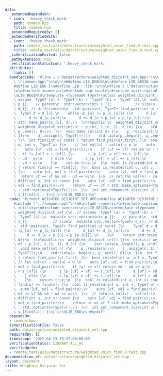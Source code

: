 ```yaml
---
data:
  _extendedDependsOn:
  - icon: ':heavy_check_mark:'
    path: common.hpp
    title: common.hpp
  _extendedRequiredBy: []
  _extendedVerifiedWith:
  - icon: ':heavy_check_mark:'
    path: remote_test/aizu/datastructure/weighted_union_find.0.test.cpp
    title: remote_test/aizu/datastructure/weighted_union_find.0.test.cpp
  _isVerificationFailed: false
  _pathExtension: hpp
  _verificationStatusIcon: ':heavy_check_mark:'
  attributes:
    links: []
  bundledCode: "#line 1 \"datastructure/weighted_disjoint_set.hpp\"\n\n\n\n#line 1\
    \ \"common.hpp\"\n\n\n\n#define LIB_DEBUG\n\n#define LIB_BEGIN namespace lib {\n\
    #define LIB_END }\n#define LIB ::lib::\n\n\n#line 5 \"datastructure/weighted_disjoint_set.hpp\"\
    \n\n#include <numeric>\n#include <optional>\n#include <utility>\n#include <vector>\n\
    \nLIB_BEGIN\n\ntemplate <typename TypeT>\nclass weighted_disjoint_set {\n  //\
    \ assume `TypeT`(a) + `TypeT`(b) = `TypeT`(b) + `TypeT`(a).\n  mutable std::vector<int>\
    \ p_{};   // parent\n  std::vector<int> s_{};           // size\n  mutable std::vector<TypeT>\
    \ d_{}; // difference\n\n  std::pair<int, TypeT> find_pair(int u) const {\n  \
    \  TypeT d = d_[u];\n    while (p_[u] != p_[p_[u]]) {\n      d_[u] += d_[p_[u]];\n\
    \      d += d_[p_[u]];\n      d += d_[u = p_[u] = p_[p_[u]]];\n    }\n    return\
    \ std::make_pair(p_[u], d);\n  }\n\npublic:\n  weighted_disjoint_set() {}\n  explicit\
    \ weighted_disjoint_set(int n) : p_(n), s_(n, 1), d_(n) {\n    std::iota(p_.begin(),\
    \ p_.end(), 0);\n  }\n  void make_set(int n) {\n    p_.resize(n);\n    s_.assign(n,\
    \ 1);\n    d_.assign(n, TypeT());\n    std::iota(p_.begin(), p_.end(), 0);\n \
    \ }\n  int find(int u) const { return find_pair(u).first; }\n  bool relate(int\
    \ u, int v, TypeT w) {\n    // let val(v) - val(u) = w.\n    auto [uf, ud] = find_pair(u);\n\
    \    auto [vf, vd] = find_pair(v);\n    if (uf == vf) return vd - ud == w;\n \
    \   if (s_[uf] < s_[vf]) {\n      s_[p_[uf] = vf] += s_[uf];\n      d_[uf] = vd\
    \ - ud - w;\n    } else {\n      s_[p_[vf] = uf] += s_[vf];\n      d_[vf] = ud\
    \ - vd + w;\n    }\n    return true;\n  }\n  bool is_related(int u, int v) const\
    \ { return find(u) == find(v); }\n  bool is_related(int u, int v, TypeT w) const\
    \ {\n    auto [uf, ud] = find_pair(u);\n    auto [vf, vd] = find_pair(v);\n  \
    \  return uf == vf && vd - ud == w;\n  }\n  // returns val(v) - val(u).\n  std::optional<TypeT>\
    \ diff(int u, int v) const {\n    auto [uf, ud] = find_pair(u);\n    auto [vf,\
    \ vd] = find_pair(v);\n    return uf == vf ? std::make_optional<TypeT>(vd - ud)\
    \ : std::optional<TypeT>();\n  }\n  int get_component_size(int u) const { return\
    \ s_[find(u)]; }\n};\n\nLIB_END\n\n\n"
  code: "#ifndef WEIGHTED_DISJOINT_SET_HPP\n#define WEIGHTED_DISJOINT_SET_HPP\n\n\
    #include \"../common.hpp\"\n\n#include <numeric>\n#include <optional>\n#include\
    \ <utility>\n#include <vector>\n\nLIB_BEGIN\n\ntemplate <typename TypeT>\nclass\
    \ weighted_disjoint_set {\n  // assume `TypeT`(a) + `TypeT`(b) = `TypeT`(b) +\
    \ `TypeT`(a).\n  mutable std::vector<int> p_{};   // parent\n  std::vector<int>\
    \ s_{};           // size\n  mutable std::vector<TypeT> d_{}; // difference\n\n\
    \  std::pair<int, TypeT> find_pair(int u) const {\n    TypeT d = d_[u];\n    while\
    \ (p_[u] != p_[p_[u]]) {\n      d_[u] += d_[p_[u]];\n      d += d_[p_[u]];\n \
    \     d += d_[u = p_[u] = p_[p_[u]]];\n    }\n    return std::make_pair(p_[u],\
    \ d);\n  }\n\npublic:\n  weighted_disjoint_set() {}\n  explicit weighted_disjoint_set(int\
    \ n) : p_(n), s_(n, 1), d_(n) {\n    std::iota(p_.begin(), p_.end(), 0);\n  }\n\
    \  void make_set(int n) {\n    p_.resize(n);\n    s_.assign(n, 1);\n    d_.assign(n,\
    \ TypeT());\n    std::iota(p_.begin(), p_.end(), 0);\n  }\n  int find(int u) const\
    \ { return find_pair(u).first; }\n  bool relate(int u, int v, TypeT w) {\n   \
    \ // let val(v) - val(u) = w.\n    auto [uf, ud] = find_pair(u);\n    auto [vf,\
    \ vd] = find_pair(v);\n    if (uf == vf) return vd - ud == w;\n    if (s_[uf]\
    \ < s_[vf]) {\n      s_[p_[uf] = vf] += s_[uf];\n      d_[uf] = vd - ud - w;\n\
    \    } else {\n      s_[p_[vf] = uf] += s_[vf];\n      d_[vf] = ud - vd + w;\n\
    \    }\n    return true;\n  }\n  bool is_related(int u, int v) const { return\
    \ find(u) == find(v); }\n  bool is_related(int u, int v, TypeT w) const {\n  \
    \  auto [uf, ud] = find_pair(u);\n    auto [vf, vd] = find_pair(v);\n    return\
    \ uf == vf && vd - ud == w;\n  }\n  // returns val(v) - val(u).\n  std::optional<TypeT>\
    \ diff(int u, int v) const {\n    auto [uf, ud] = find_pair(u);\n    auto [vf,\
    \ vd] = find_pair(v);\n    return uf == vf ? std::make_optional<TypeT>(vd - ud)\
    \ : std::optional<TypeT>();\n  }\n  int get_component_size(int u) const { return\
    \ s_[find(u)]; }\n};\n\nLIB_END\n\n#endif"
  dependsOn:
  - common.hpp
  isVerificationFile: false
  path: datastructure/weighted_disjoint_set.hpp
  requiredBy: []
  timestamp: '2022-04-23 15:37:06+08:00'
  verificationStatus: LIBRARY_ALL_AC
  verifiedWith:
  - remote_test/aizu/datastructure/weighted_union_find.0.test.cpp
documentation_of: datastructure/weighted_disjoint_set.hpp
layout: document
title: Weighted Disjoint Set
---
```


